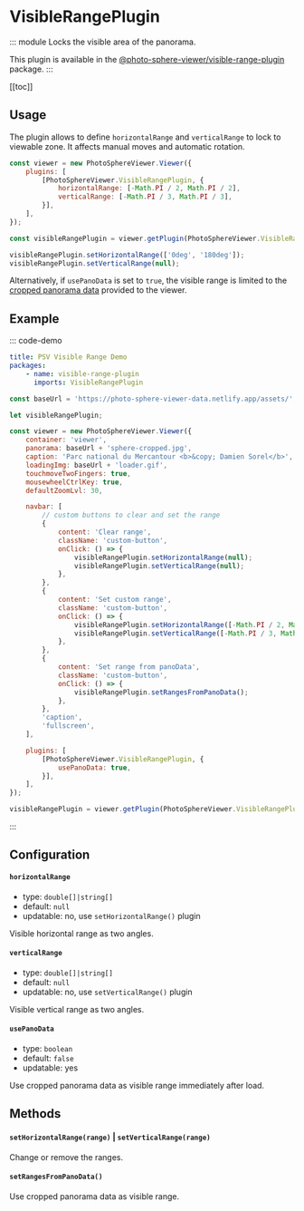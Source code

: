 # VisibleRangePlugin

<Badges module="visible-range-plugin"/>

::: module
<ApiButton page="modules/VisibleRangePlugin.html"/>
Locks the visible area of the panorama.

This plugin is available in the [@photo-sphere-viewer/visible-range-plugin](https://www.npmjs.com/package/@photo-sphere-viewer/visible-range-plugin) package.
:::

[[toc]]

## Usage

The plugin allows to define `horizontalRange` and `verticalRange` to lock to viewable zone. It affects manual moves and automatic rotation.

```js
const viewer = new PhotoSphereViewer.Viewer({
    plugins: [
        [PhotoSphereViewer.VisibleRangePlugin, {
            horizontalRange: [-Math.PI / 2, Math.PI / 2],
            verticalRange: [-Math.PI / 3, Math.PI / 3],
        }],
    ],
});

const visibleRangePlugin = viewer.getPlugin(PhotoSphereViewer.VisibleRangePlugin);

visibleRangePlugin.setHorizontalRange(['0deg', '180deg']);
visibleRangePlugin.setVerticalRange(null);
```

Alternatively, if `usePanoData` is set to `true`, the visible range is limited to the [cropped panorama data](../guide/adapters/equirectangular.md#cropped-panorama) provided to the viewer.

## Example

::: code-demo

```yaml
title: PSV Visible Range Demo
packages:
    - name: visible-range-plugin
      imports: VisibleRangePlugin
```

```js
const baseUrl = 'https://photo-sphere-viewer-data.netlify.app/assets/';

let visibleRangePlugin;

const viewer = new PhotoSphereViewer.Viewer({
    container: 'viewer',
    panorama: baseUrl + 'sphere-cropped.jpg',
    caption: 'Parc national du Mercantour <b>&copy; Damien Sorel</b>',
    loadingImg: baseUrl + 'loader.gif',
    touchmoveTwoFingers: true,
    mousewheelCtrlKey: true,
    defaultZoomLvl: 30,

    navbar: [
        // custom buttons to clear and set the range
        {
            content: 'Clear range',
            className: 'custom-button',
            onClick: () => {
                visibleRangePlugin.setHorizontalRange(null);
                visibleRangePlugin.setVerticalRange(null);
            },
        },
        {
            content: 'Set custom range',
            className: 'custom-button',
            onClick: () => {
                visibleRangePlugin.setHorizontalRange([-Math.PI / 2, Math.PI / 2]);
                visibleRangePlugin.setVerticalRange([-Math.PI / 3, Math.PI / 3]);
            },
        },
        {
            content: 'Set range from panoData',
            className: 'custom-button',
            onClick: () => {
                visibleRangePlugin.setRangesFromPanoData();
            },
        },
        'caption',
        'fullscreen',
    ],

    plugins: [
        [PhotoSphereViewer.VisibleRangePlugin, {
            usePanoData: true,
        }],
    ],
});

visibleRangePlugin = viewer.getPlugin(PhotoSphereViewer.VisibleRangePlugin);
```

:::

## Configuration

#### `horizontalRange`

-   type: `double[]|string[]`
-   default: `null`
-   updatable: no, use `setHorizontalRange()` plugin

Visible horizontal range as two angles.

#### `verticalRange`

-   type: `double[]|string[]`
-   default: `null`
-   updatable: no, use `setVerticalRange()` plugin

Visible vertical range as two angles.

#### `usePanoData`

-   type: `boolean`
-   default: `false`
-   updatable: yes

Use cropped panorama data as visible range immediately after load.

## Methods

#### `setHorizontalRange(range)` | `setVerticalRange(range)`

Change or remove the ranges.

#### `setRangesFromPanoData()`

Use cropped panorama data as visible range.
